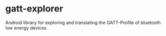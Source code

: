# gatt-explorer
Android library for exploring and translating the GATT-Profile of bluetooth low energy devices
